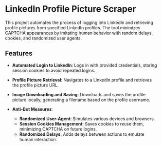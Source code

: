 # LinkedIn Profile Picture Scraper

This project automates the process of logging into LinkedIn and retrieving profile pictures from specified LinkedIn profiles. The tool minimizes CAPTCHA appearances by imitating human behavior with random delays, cookies, and randomized user agents.

## Features

- **Automated Login to LinkedIn**: Logs in with provided credentials, storing session cookies to avoid repeated logins.
- **Profile Picture Retrieval**: Navigates to a LinkedIn profile and retrieves the profile picture URL.
- **Image Downloading and Saving**: Downloads and saves the profile picture locally, generating a filename based on the profile username.

- **Anti-Bot Measures**:
  - **Randomized User-Agent**: Simulates various devices and browsers.
  - **Session Cookies Management**: Saves cookies to reuse them, minimizing CAPTCHA on future logins.
  - **Randomized Delays**: Adds delays between actions to emulate human interaction.
